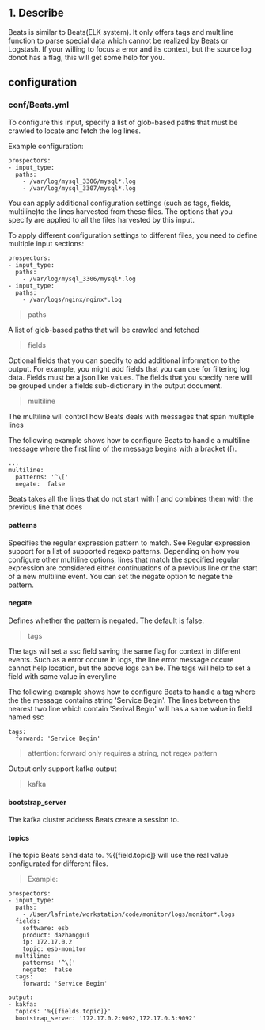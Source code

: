 ## 1. Describe

Beats is similar to Beats(ELK system).
It only offers tags and multiline function to parse special data which cannot be realized by Beats or Logstash.
If your willing to focus a error and its context, but the source log donot has a flag, this will get some help for you.

## configuration

### conf/Beats.yml

To configure this input, specify a list of glob-based paths that must be crawled to locate and fetch the log lines.

Example configuration:

```
prospectors:
- input_type:
  paths:
    - /var/log/mysql_3306/mysql*.log
    - /var/log/mysql_3307/mysql*.log
```

You can apply additional configuration settings (such as tags, fields, multiline)to the lines harvested from these files. The options that you specify are applied to all the files harvested by this input.

To apply different configuration settings to different files, you need to define multiple input sections:

```
prospectors:
- input_type:
  paths:
    - /var/log/mysql_3306/mysql*.log
- input_type:
  paths:
    - /var/logs/nginx/nginx*.log
```

> paths

A list of glob-based paths that will be crawled and fetched

> fields

Optional fields that you can specify to add additional information to the output. For example, you might add fields that you can use for filtering log data. Fields must be a json like values. The fields that you specify here will be grouped under a fields sub-dictionary in the output document.

> multiline

The multiline will control how Beats deals with messages that span multiple lines

The following example shows how to configure Beats to handle a multiline message where the first line of the message begins with a bracket ([).

```
...
multiline:
  patterns: '^\['
  negate:  false
```

Beats takes all the lines that do not start with [ and combines them with the previous line that does

#### patterns

Specifies the regular expression pattern to match. See Regular expression support for a list of supported regexp patterns. Depending on how you configure other multiline options, lines that match the specified regular expression are considered either continuations of a previous line or the start of a new multiline event. You can set the negate option to negate the pattern.

#### negate

Defines whether the pattern is negated. The default is false.

> tags

The tags will set a ssc field saving the same flag for context in different events. Such as a error occure in logs, the line error message occure cannot help location, but the above logs can be. The tags will help to set a field with same value in everyline

The following example shows how to configure Beats to handle a tag where the the message contains string 'Service Begin'.
The lines between the nearest two line which contain 'Serival Begin' will has a same value in field named ssc

```
tags:
  forward: 'Service Begin'
```

> attention: forward only requires a string, not regex pattern

Output only support kafka output

> kafka

#### bootstrap_server

The kafka cluster address Beats create a session to.

#### topics

The topic Beats send data to. %{[field.topic]} will use the real value configurated for different files.

> Example:

```
prospectors:
- input_type:
  paths:
    - /User/lafrinte/workstation/code/monitor/logs/monitor*.logs
  fields:
    software: esb
    product: dazhanggui
    ip: 172.17.0.2
    topic: esb-monitor
  multiline:
    patterns: '^\['
    negate:  false
  tags:
    forward: 'Service Begin'

output:
- kakfa:
  topics: '%{[fields.topic]}'
  bootstrap_server: '172.17.0.2:9092,172.17.0.3:9092'
```
